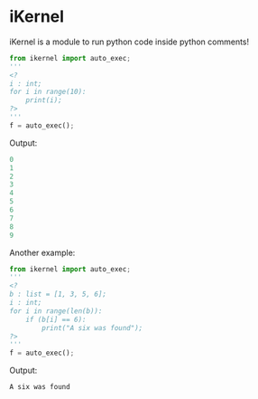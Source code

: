 # iKernel
iKernel is a module to run python code inside python comments!
```python
from ikernel import auto_exec;
'''
<?
i : int;
for i in range(10):
    print(i);
?>
'''
f = auto_exec();
```
Output:
```python
0
1
2
3
4
5
6
7
8
9
```
Another example:
```python
from ikernel import auto_exec;
'''
<?
b : list = [1, 3, 5, 6];
i : int;
for i in range(len(b)):
    if (b[i] == 6):
        print("A six was found");
?>
'''
f = auto_exec();
```
Output:
```python
A six was found
```
